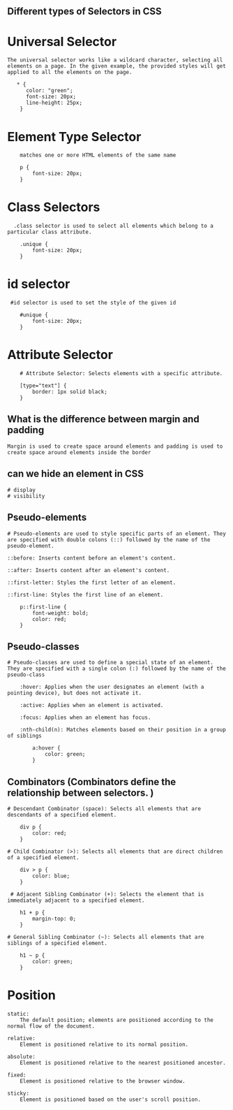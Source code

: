 ## Different types of Selectors in CSS

   #  Universal Selector

    The universal selector works like a wildcard character, selecting all elements on a page. In the given example, the provided styles will get applied to all the elements on the page.

       * {
          color: "green";
          font-size: 20px;
          line-height: 25px;
        }

   # Element Type Selector

        matches one or more HTML elements of the same name

        p {
            font-size: 20px;
        }

   # Class Selectors

      .class selector is used to select all elements which belong to a particular class attribute.

        .unique {
            font-size: 20px;
        }

   # id selector

     #id selector is used to set the style of the given id

        #unique {
            font-size: 20px;
        }

   # Attribute Selector

        # Attribute Selector: Selects elements with a specific attribute.

        [type="text"] {
            border: 1px solid black;
        }

## What is the difference between margin and padding

    Margin is used to create space around elements and padding is used to create space around elements inside the border

## can we hide an element in CSS

    # display
    # visibility

## Pseudo-elements

    # Pseudo-elements are used to style specific parts of an element. They are specified with double colons (::) followed by the name of the pseudo-element.

    ::before: Inserts content before an element's content.

    ::after: Inserts content after an element's content.

    ::first-letter: Styles the first letter of an element.

    ::first-line: Styles the first line of an element.

        p::first-line {
            font-weight: bold;
            color: red;
        }

## Pseudo-classes

    # Pseudo-classes are used to define a special state of an element. They are specified with a single colon (:) followed by the name of the pseudo-class

        :hover: Applies when the user designates an element (with a pointing device), but does not activate it.

        :active: Applies when an element is activated.

        :focus: Applies when an element has focus.

        :nth-child(n): Matches elements based on their position in a group of siblings

            a:hover {
                color: green;
            }

## Combinators (Combinators define the relationship between selectors. )

    # Descendant Combinator (space): Selects all elements that are descendants of a specified element.

        div p {
            color: red;
        }

    # Child Combinator (>): Selects all elements that are direct children of a specified element.

        div > p {
            color: blue;
        }

     # Adjacent Sibling Combinator (+): Selects the element that is immediately adjacent to a specified element.

        h1 + p {
            margin-top: 0;
        }

    # General Sibling Combinator (~): Selects all elements that are siblings of a specified element.

        h1 ~ p {
            color: green;
        }

# Position

    static:
        The default position; elements are positioned according to the normal flow of the document.

    relative:
        Element is positioned relative to its normal position.

    absolute:
        Element is positioned relative to the nearest positioned ancestor.

    fixed:
        Element is positioned relative to the browser window.

    sticky:
        Element is positioned based on the user's scroll position.